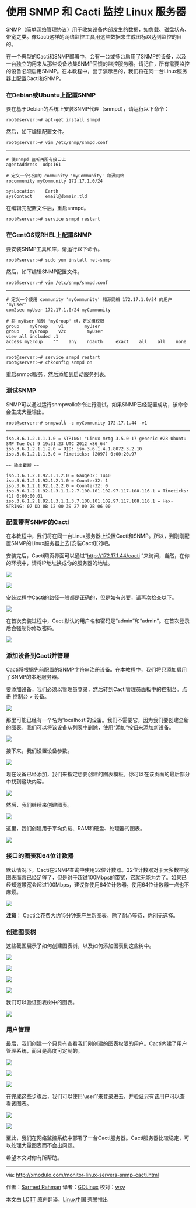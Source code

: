 使用 SNMP 和 Cacti 监控 Linux 服务器
================================================================================
SNMP（简单网络管理协议）用于收集设备内部发生的数据，如负载、磁盘状态、带宽之类。像Cacti这样的网络监控工具用这些数据来生成图标以达到监控的目的。

在一个典型的Cacti和SNMP部署中，会有一台或多台启用了SNMP的设备，以及一台独立的用来从那些设备收集SNMP回馈的监控服务器。请记住，所有需要监控的设备必须启用SNMP。在本教程中，出于演示目的，我们将在同一台Linux服务器上配置Cacti和SNMP。

### 在Debian或Ubuntu上配置SNMP ###

要在基于Debian的系统上安装SNMP代理（snmpd），请运行以下命令：

    root@server:~# apt-get install snmpd

然后，如下编辑配置文件。

    root@server:~# vim /etc/snmp/snmpd.conf

----------

    # 使snmpd 监听再所有接口上
    agentAddress  udp:161
    
    # 定义一个只读的 community 'myCommunity' 和源网络
    rocommunity myCommunity 172.17.1.0/24
    
    sysLocation    Earth
    sysContact     email@domain.tld

在编辑完配置文件后，重启snmpd。

    root@server:~# service snmpd restart

### 在CentOS或RHEL上配置SNMP ###

要安装SNMP工具和库，请运行以下命令。

    root@server:~# sudo yum install net-snmp

然后，如下编辑SNMP配置文件。

    root@server:~# vim /etc/snmp/snmpd.conf

----------

    # 定义一个使用 community 'myCommunity' 和源网络 172.17.1.0/24 的用户 'myUser'
    com2sec myUser 172.17.1.0/24 myCommunity
    
    # 将 myUser 加到 'myGroup' 组，定义组权限
    group    myGroup    v1        myUser
    group    myGroup    v2c        myUser
    view all included .1
    access myGroup    ""    any    noauth     exact    all    all    none

----------

    root@server:~# service snmpd restart
    root@server:~# chkconfig snmpd on

重启snmpd服务，然后添加到启动服务列表。

### 测试SNMP ###

SNMP可以通过运行snmpwalk命令进行测试。如果SNMP已经配置成功，该命令会生成大量输出。

    root@server:~# snmpwalk -c myCommunity 172.17.1.44 -v1

----------

    iso.3.6.1.2.1.1.1.0 = STRING: "Linux mrtg 3.5.0-17-generic #28-Ubuntu SMP Tue Oct 9 19:31:23 UTC 2012 x86_64"
    iso.3.6.1.2.1.1.2.0 = OID: iso.3.6.1.4.1.8072.3.2.10
    iso.3.6.1.2.1.1.3.0 = Timeticks: (2097) 0:00:20.97
    
    ~~ 输出截断 ~~
    
    iso.3.6.1.2.1.92.1.1.2.0 = Gauge32: 1440
    iso.3.6.1.2.1.92.1.2.1.0 = Counter32: 1
    iso.3.6.1.2.1.92.1.2.2.0 = Counter32: 0
    iso.3.6.1.2.1.92.1.3.1.1.2.7.100.101.102.97.117.108.116.1 = Timeticks: (1) 0:00:00.01
    iso.3.6.1.2.1.92.1.3.1.1.3.7.100.101.102.97.117.108.116.1 = Hex-STRING: 07 DD 0B 12 00 39 27 00 2B 06 00 

### 配置带有SNMP的Cacti ###

在本教程中，我们将在同一台Linux服务器上设置Cacti和SNMP。所以，到刚刚配置SNMP的Linux服务器上去[安装Cacti][2]吧。

安装完后，Cacti网页界面可以通过“http://172.17.1.44/cacti ”来访问，当然，在你的环境中，请将IP地址换成你的服务器的地址。

![](http://farm6.staticflickr.com/5512/10972747655_0298f6ce6c_z.jpg)

![](http://farm6.staticflickr.com/5532/10972982543_67e15433b8_z.jpg)

安装过程中Cacti的路径一般都是正确的，但是如有必要，请再次检查以下。

![](http://farm4.staticflickr.com/3764/10972920304_138670d3cf_z.jpg)

在首次安装过程中，Cacti默认的用户名和密码是“admin”和“admin”。在首次登录后会强制你修改密码。

![](http://farm6.staticflickr.com/5542/10972747775_531fe445ef_o.png)

### 添加设备到Cacti并管理 ###

Cacti将根据先前配置的SNMP字符串注册设备。在本教程中，我们将只添加启用了SNMP的本地服务器。

要添加设备，我们必须以管理员登录，然后转到Cacti管理员面板中的控制台。点击 控制台 > 设备。

![](http://farm8.staticflickr.com/7411/10972747855_b464972e56_z.jpg)

那里可能已经有一个名为‘localhost’的设备。我们不需要它，因为我们要创建全新的图表。我们可以将该设备从列表中删除，使用“添加”按钮来添加新设备。

![](http://farm8.staticflickr.com/7373/10972747895_977e0eccd6_z.jpg)

接下来，我们设置设备参数。

![](http://farm8.staticflickr.com/7400/10972747935_df03500de7_z.jpg)

现在设备已经添加，我们来指定想要创建的图表模板。你可以在该页面的最后部分中找到这块内容。

![](http://farm4.staticflickr.com/3773/10972747955_083101e6ab_z.jpg)

然后，我们继续来创建图表。

![](http://farm4.staticflickr.com/3734/10972747985_fae6b78888.jpg)

这里，我们创建用于平均负载、RAM和硬盘、处理器的图表。

![](http://farm8.staticflickr.com/7374/10972920484_ed6b33b8b8_z.jpg)

### 接口的图表和64位计数器 ###

默认情况下，Cacti在SNMP查询中使用32位计数器。32位计数器对于大多数带宽图表而言已经足够了，但是对于超过100Mbps的带宽，它就无能为力了。如果已经知道带宽会超过100Mbps，建议你使用64位计数器。使用64位计数器一点也不麻烦。

![](http://farm8.staticflickr.com/7320/10972982813_120fe1f3d0_z.jpg)

**注意**： Cacti会花费大约15分钟来产生新图表，除了耐心等待，你别无选择。

### 创建图表树 ###

这些截图展示了如何创建图表树，以及如何添加图表到这些树中。

![](http://farm8.staticflickr.com/7429/10972748045_ca06bec889_z.jpg)

![](http://farm3.staticflickr.com/2833/10972920584_f33624862a_z.jpg)

![](http://farm6.staticflickr.com/5548/10972836666_f31e4de0e7_z.jpg)

![](http://farm4.staticflickr.com/3786/10972836776_1675611740_z.jpg)

我们可以验证图表树中的图表。

![](http://farm4.staticflickr.com/3707/10972836836_3dabe56765_z.jpg)

### 用户管理 ###

最后，我们创建一个只具有查看我们刚创建的图表权限的用户。Cacti内建了用户管理系统，而且是高度可定制的。

![](http://farm8.staticflickr.com/7313/10972920624_61e13157f9_z.jpg)

![](http://farm6.staticflickr.com/5536/10972920644_59a9797685_z.jpg)

![](http://farm3.staticflickr.com/2872/10972920744_24f75fb5a8_z.jpg)

在完成这些步骤后，我们可以使用‘user1’来登录进去，并验证只有该用户可以查看该图表。

![](http://farm8.staticflickr.com/7423/10972748265_c2608b3683_z.jpg)

![](http://farm4.staticflickr.com/3763/10972748335_9cd012c6fe_z.jpg)

至此，我们在网络监控系统中部署了一台Cacti服务器。Cacti服务器比较稳定，可以处理大量图表而不会出问题。

希望本文对你有所帮助。

--------------------------------------------------------------------------------

via: http://xmodulo.com/monitor-linux-servers-snmp-cacti.html

作者：[Sarmed Rahman][a]
译者：[GOLinux](https://github.com/GOLinux)
校对：[wxy](https://github.com/wxy)

本文由 [LCTT](https://github.com/LCTT/TranslateProject) 原创翻译，[Linux中国](https://linux.cn/) 荣誉推出

[a]:http://xmodulo.com/author/sarmed
[1]:https://linux.cn/article-4683-1.html
